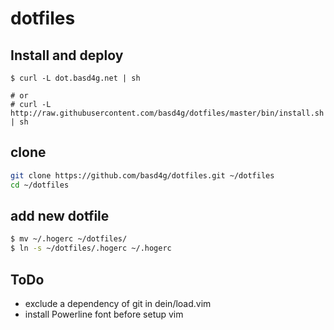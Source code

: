 # dotfiles

## Install and deploy

```
$ curl -L dot.basd4g.net | sh

# or
# curl -L http://raw.githubusercontent.com/basd4g/dotfiles/master/bin/install.sh | sh
```

## clone

```sh
git clone https://github.com/basd4g/dotfiles.git ~/dotfiles
cd ~/dotfiles
```

## add new dotfile

```sh
$ mv ~/.hogerc ~/dotfiles/
$ ln -s ~/dotfiles/.hogerc ~/.hogerc
```

## ToDo

- exclude a dependency of git in dein/load.vim
- install Powerline font before setup vim
